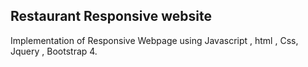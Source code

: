 ## Restaurant Responsive website
Implementation of Responsive Webpage using Javascript , html , Css, Jquery , Bootstrap 4.
